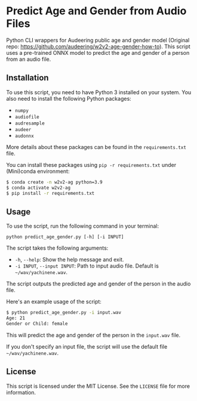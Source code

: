 # Predict Age and Gender from Audio Files  
Python CLI wrappers for Audeering public age and gender model (Original repo: https://github.com/audeering/w2v2-age-gender-how-to).
This script uses a pre-trained ONNX model to predict the age and gender of a person from an audio file.

## Installation

To use this script, you need to have Python 3 installed on your system. You also need to install the following Python packages:

- `numpy`
- `audiofile`
- `audresample`
- `audeer`
- `audonnx`

More details about these packages can be found in the `requirements.txt` file.

You can install these packages using `pip -r requirements.txt` under (Mini)conda environment:

```bash
$ conda create -n w2v2-ag python=3.9
$ conda activate w2v2-ag
$ pip install -r requirements.txt

```

## Usage

To use the script, run the following command in your terminal:

```
python predict_age_gender.py [-h] [-i INPUT]
```

The script takes the following arguments:

- `-h`, `--help`: Show the help message and exit.
- `-i INPUT`, `--input INPUT`: Path to input audio file. Default is `~/wav/yachinene.wav`.

The script outputs the predicted age and gender of the person in the audio file.

Here's an example usage of the script:

```bash
$ python predict_age_gender.py -i input.wav
Age: 21
Gender or Child: female
```

This will predict the age and gender of the person in the `input.wav` file.

If you don't specify an input file, the script will use the default file `~/wav/yachinene.wav`.

## License

This script is licensed under the MIT License. See the `LICENSE` file for more information.
